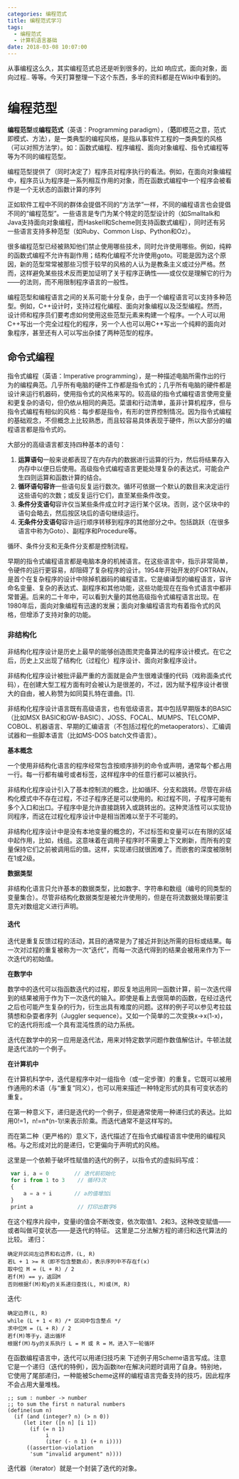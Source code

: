 ```yaml
---
categories: 编程范式
title: 编程范式学习
tags:
  - 编程范式
  - 计算机语言基础
date: 2018-03-08 10:07:00
---
```

从事编程这么久，其实编程范式总还是听到很多的，比如 响应式，面向对象，面向过程.. 等等。今天打算整理一下这个东西，多半的资料都是在Wiki中看到的。

# 编程范型

**编程范型**或**编程范式**（英语：Programming paradigm），（**范**即模范之意，范式即模式、方法），是一类典型的编程风格，是指从事软件工程的一类典型的风格（可以对照方法学）。如：函数式编程、程序编程、面向对象编程、指令式编程等等为不同的编程范型。

编程范型提供了（同时决定了）程序员对程序执行的看法。例如，在面向对象编程中，程序员认为程序是一系列相互作用的对象，而在函数式编程中一个程序会被看作是一个无状态的函数计算的序列

正如软件工程中不同的群体会提倡不同的“方法学”一样，不同的编程语言也会提倡不同的“编程范型”。一些语言是专门为某个特定的范型设计的（如Smalltalk和Java支持面向对象编程，而Haskell和Scheme则支持函数式编程），同时还有另一些语言支持多种范型（如Ruby、Common Lisp、Python和Oz）。

很多编程范型已经被熟知他们禁止使用哪些技术，同时允许使用哪些。例如，纯粹的函数式编程不允许有副作用；结构化编程不允许使用goto。可能是因为这个原因，新的范型常常被那些习惯于较早的风格的人认为是教条主义或过分严格。然而，这样避免某些技术反而更加证明了关于程序正确性——或仅仅是理解它的行为——的法则，而不用限制程序语言的一般性。

编程范型和编程语言之间的关系可能十分复杂，由于一个编程语言可以支持多种范型。例如，C++设计时，支持过程化编程、面向对象编程以及泛型编程。然而，设计师和程序员们要考虑如何使用这些范型元素来构建一个程序。一个人可以用C++写出一个完全过程化的程序，另一个人也可以用C++写出一个纯粹的面向对象程序，甚至还有人可以写出杂揉了两种范型的程序。

## 命令式编程

指令式编程（英语：Imperative programming），是一种描述电脑所需作出的行为的编程典范。几乎所有电脑的硬件工作都是指令式的；几乎所有电脑的硬件都是设计来运行机器码，使用指令式的风格来写的。较高级的指令式编程语言使用变量和更复杂的语句，但仍依从相同的典范。菜谱和行动清单，虽非计算机程序，但与指令式编程有相似的风格：每步都是指令，有形的世界控制情况。因为指令式编程的基础观念，不但概念上比较熟悉，而且较容易具体表现于硬件，所以大部分的编程语言都是指令式的。

大部分的高级语言都支持四种基本的语句：

1. **运算语句**一般来说都表现了在内存内的数据进行运算的行为，然后将结果存入内存中以便日后使用。高级指令式编程语言更能处理复杂的表达式，可能会产生四则运算和函数计算的结合。
2. **循环语句容许**一些语句反复运行数次。循环可依据一个默认的数目来决定运行这些语句的次数；或反复运行它们，直至某些条件改变。
3. **条件分支语句**容许仅当某些条件成立时才运行某个区块。否则，这个区块中的语句会略去，然后按区块后的语句继续运行。
4. **无条件分支语句**容许运行顺序转移到程序的其他部分之中。包括跳跃（在很多语言中称为Goto）、副程序和Procedure等。

循环、条件分支和无条件分支都是控制流程。

早期的指令式编程语言都是电脑本身的机械语言。在这些语言中，指示非常简单，令硬件的运行更容易，却阻碍了复杂程序的设计。1954年开始开发的FORTRAN，是首个在复杂程序的设计中除掉机器码的编程语言。它是编译型的编程语言，容许命名变量、复杂的表达式、副程序和其他功能，这些功能现在在指令式语言中都非常普遍。后来的二十年中，可以看到大量的其他高级指令式编程语言出现。在1980年后，面向对象编程有迅速的发展；面向对象编程语言均有着指令式的风格，但增添了支持对象的功能。

### 非结构化

非结构化程序设计是历史上最早的能够创造图灵完备算法的程序设计模式。在它之后，历史上又出现了结构化（过程化）程序设计、面向对象程序设计。

非结构化程序设计被批评最严重的方面就是会产生很难读懂的代码（戏称面条式代码），在创建大型工程方面有时会被认为是很差的，不过，因为赋予程序设计者很大的自由，被人称赞为如同莫扎特在谱曲。[1].

非结构化程序设计语言既有高级语言，也有低级语言。其中包括早期版本的BASIC（比如MSX BASIC和GW-BASIC）、JOSS、FOCAL、MUMPS、TELCOMP、COBOL、机器语言、早期的汇编语言（不包括过程化的metaoperators）、汇编调试器和一些脚本语言（比如MS-DOS batch文件语言）。

**基本概念**

一个使用非结构化语言的程序经常包含按顺序排列的命令或声明，通常每个都占用一行。每一行都有编号或者标签，这样程序中的任意行都可以被执行。

非结构化程序设计引入了基本控制流的概念，比如循环、分支和跳转。尽管在非结构化模式中不存在过程，不过子程序还是可以使用的。和过程不同，子程序可能有多个入口和出口。子程序中是允许直接跳转入或跳转出的。这种灵活性可以实现协同程序，而这在过程化程序设计中是相当困难以至于不可能的。

非结构化程序设计中是没有本地变量的概念的，不过标签和变量可以在有限的区域中起作用，比如，线组。这意味着在调用子程序时不需要上下文刷新，而所有的变量保持它们之前被调用后的值。这样，实现递归就很困难了。而嵌套的深度被限制在1或2级。

**数据类型**

非结构化语言只允许基本的数据类型，比如数字、字符串和数组（编号的同类型的变量集合）。尽管非结构化数据类型是被允许使用的，但是在将流数据处理前要注意先对数组定义进行声明。

#### 迭代

迭代是重复反馈过程的活动，其目的通常是为了接近并到达所需的目标或结果。每一次对过程的重复被称为一次“迭代”，而每一次迭代得到的结果会被用来作为下一次迭代的初始值。

**在数学中**

数学中的迭代可以指函数迭代的过程，即反复地运用同一函数计算，前一次迭代得到的结果被用于作为下一次迭代的输入。即使是看上去很简单的函数，在经过迭代之后也可能产生复杂的行为，衍生出具有难度的问题。这样的例子可以参见考拉兹猜想和杂耍者序列（Juggler sequence）。又如一个简单的二次变换x→x(1-x)，它的迭代将形成一个具有混沌性质的动力系统。

迭代在数学中的另一应用是迭代法，用来对特定数学问题作数值解估计。牛顿法就是迭代法的一个例子。

**在计算机中**

在计算机科学中，迭代是程序中对一组指令（或一定步骤）的重复。它既可以被用作通用的术语（与“重复”同义），也可以用来描述一种特定形式的具有可变状态的重复。

在第一种意义下，递归是迭代的一个例子，但是通常使用一种递归式的表达。比如用0!=1，n!=n*(n-1)!来表示阶乘。而迭代通常不是这样写的。

而在第二种（更严格的）意义下，迭代描述了在指令式编程语言中使用的编程风格。与之形成对比的是递归，它更偏向于声明式的风格。

这里是一个依赖于破坏性赋值的迭代的例子，以指令式的虚拟码写成：

````js
 var i, a = 0        // 迭代前初始化
 for i from 1 to 3    // 循环3次
 {
     a = a + i       // a的值增加i
 }
 print a              // 打印出数字6

````
在这个程序片段中，变量i的值会不断改变，依次取值1、2和3。这种改变赋值——或者叫做可变状态——是迭代的特征。 这里是二分法解方程的递归和迭代算法的比较。 递归：
````
确定开区间左边界和右边界，(L, R)
若L + 1 >= R（即不包含整数点），表示序列中不存在f(x)
取中位 M = (L + R) / 2
若f(M) == y，返回M
否则根据f(M)和y的关系递归查找(L, M)或(M, R)
````
迭代:
````
确定边界(L, R)
while (L + 1 < R) /* 区间中包含整点 */
求中位M = (L + R) / 2
若f(M)等于y，退出循环
根据f(M)与y的关系执行 L = M 或 R = M，进入下一轮循环
````
在函数编程语言中，迭代可以用递归技巧来 下述例子用Scheme语言写成。注意它是一个递归（迭代的特例），因为函数iter在解决问题时调用了自身。特别地，它使用了尾部递归，一种能被Scheme这样的编程语言完备支持的技巧，因此程序不会占用大量堆栈。

````
;; sum : number -> number
;; to sum the first n natural numbers
(define(sum n)
  (if (and (integer? n) (> n 0))
     (let iter ([n n] [i 1])
       (if (= n 1)
            i
            (iter (- n 1) (+ n i))))
      ((assertion-violation
       'sum "invalid argument" n))))
````

迭代器（iterator）就是一个封装了迭代的对象。